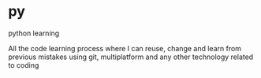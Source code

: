 # py
python learning

All the code learning process where I can reuse, change and learn from previous mistakes using git, multiplatform and any other technology related to coding
